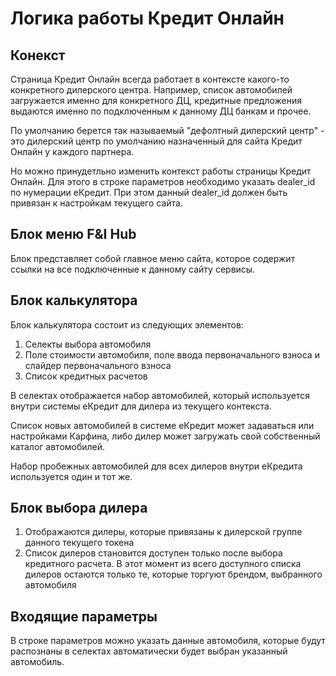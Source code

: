 # Логика работы Кредит Онлайн

## Конекст
Страница Кредит Онлайн всегда работает в контексте какого-то конкретного дилерского центра. Например, список автомобилей загружается именно для конкретного ДЦ, кредитные предложения выдаются именно по подключенным к данному ДЦ банкам и прочее.

По умолчанию берется так называемый "дефолтный дилерский центр" - это дилерский центр по умолчанию назначенный для сайта Кредит Онлайн у каждого партнера.

Но можно принудетльно изменить контекст работы страницы Кредит Онлайн. Для этого в строке параметров необходимо указать dealer_id по нумерации еКредит. При этом данный dealer_id должен быть привязан к настройкам текущего сайта.

## Блок меню F&I Hub
Блок представляет собой главное меню сайта, которое содержит ссылки на все подключенные к данному сайту сервисы.


## Блок калькулятора
Блок калькулятора состоит из следующих элементов:
1. Селекты выбора автомобиля
1. Поле стоимости автомобиля, поле ввода первоначального взноса и слайдер первоначального взноса
1. Список кредитных расчетов

В селектах отображается набор автомобилей, который используется внутри системы еКредит для дилера из текущего контекста.

Список новых автомобилей в системе еКредит может задаваться или настройками Карфина, либо дилер может загружать свой собственный каталог автомобилей.

Набор пробежных автомобилей для всех дилеров внутри еКредита используется один и тот же.

## Блок выбора дилера
1. Отображаются дилеры, которые привязаны к дилерской группе данного текущего токена
1. Список дилеров становится доступен только после выбора кредитного расчета. В этот момент из всего доступного списка дилеров остаются только те, которые торгуют брендом, выбранного автомобиля

## Входящие параметры
В строке параметров можно указать данные автомобиля, которые будут распознаны в селектах автоматически будет выбран указанный автомобиль.

